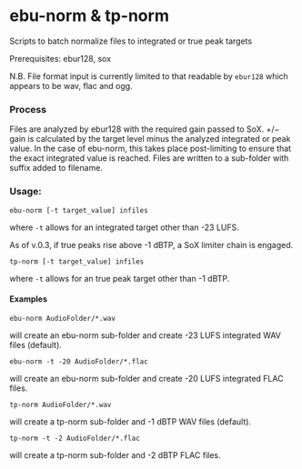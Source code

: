 # ebu-norm & tp-norm
Scripts to batch normalize files to integrated or true peak targets

Prerequisites: ebur128, sox

N.B. File format input is currently limited to that readable by `ebur128` which appears to be wav, flac and ogg.

### Process
Files are analyzed by ebur128 with the required gain passed to SoX. 
+/− gain is calculated by the target level minus the analyzed integrated or peak value.
In the case of ebu-norm, this takes place post-limiting to ensure that the exact integrated value is reached.
Files are written to a sub-folder with suffix added to filename.

### Usage: 
```shell
ebu-norm [-t target_value] infiles
```
where ```-t``` allows for an integrated target other than -23 LUFS.

As of v.0.3, if true peaks rise above -1 dBTP, a SoX limiter chain is engaged.

```shell
tp-norm [-t target_value] infiles
```
where ```-t``` allows for an true peak target other than -1 dBTP.

#### Examples

```shell
ebu-norm AudioFolder/*.wav
```
will create an ebu-norm sub-folder and create -23 LUFS integrated WAV files (default).

```shell
ebu-norm -t -20 AudioFolder/*.flac 
```
will create an ebu-norm sub-folder and create -20 LUFS integrated FLAC files. 

```shell
tp-norm AudioFolder/*.wav
```
will create a tp-norm sub-folder and -1 dBTP WAV files (default). 


```shell
tp-norm -t -2 AudioFolder/*.flac
```
will create a tp-norm sub-folder and -2 dBTP FLAC files. 
